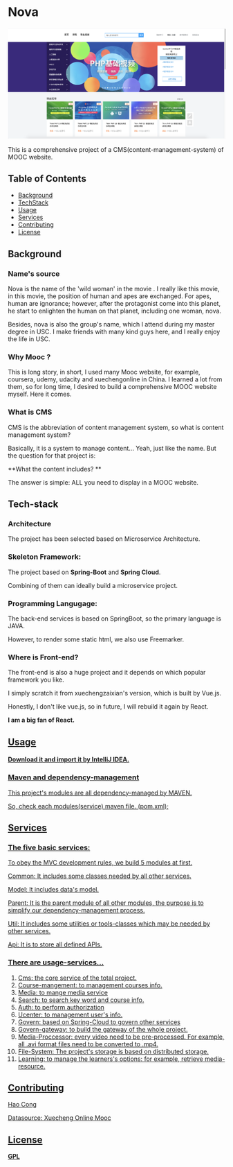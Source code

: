 # Nova

![dIQ0IJ.png](dIQ0IJ.png)



This is a comprehensive project of a CMS(content-management-system) of MOOC website.

## Table of Contents

- [Background](#Background)
- [TechStack](#Tech-stack)
- [Usage](#Usage)
- [Services](#service)
- [Contributing](#contributing)
- [License](#license)



## Background

### Name's source

Nova is the name of the 'wild woman' in the movie <Planet of the Apes>. I really like this movie, in this movie, the position of human and apes are exchanged. For apes, human are ignorance; however, after the protagonist come into this planet, he start to enlighten the human on that planet, including one woman, nova.



Besides, nova is also the group's name, which I attend during my master degree in USC. I make friends with many kind guys here, and I really enjoy the life in USC.



### Why Mooc ?

This is long story, in short, I used many Mooc website, for example, coursera, udemy, udacity and xuechengonline in China. I learned a lot from them, so for long time, I desired to build a comprehensive MOOC website myself. Here it comes.



### What is CMS

CMS is the abbreviation of content management system, so what is content management system? 

Basically, it is a system to manage content... Yeah, just like the name. But the question for that project is: 

**What the content includes? **

The answer is simple: ALL you need to display in a MOOC website.





## Tech-stack

### Architecture

The project has been selected based on Microservice Architecture.



### Skeleton Framework:

The project based on **Spring-Boot** and **Spring Cloud**. 

Combining of them can ideally build a microservice project.



### Programming Langugage:



The back-end services is based on SpringBoot, so the primary language is JAVA.

However, to render some static html, we also use Freemarker.



### Where is Front-end?

The front-end is also a huge project and it depends on which popular framework you like.

I simply scratch it from xuechengzaixian's version, which is built by Vue.js.



Honestly, I don't like vue.js, so in future, I will rebuild it again by React.

**I am a big fan of React.**





## <a href='#Usage'> Usage

#### Download it and import it by IntelliJ IDEA.

### 

### Maven and dependency-management

This project's modules are all dependency-managed by MAVEN.

So, check each modules(service) maven file. (pom.xml);



## Services

### The five basic services:

To obey the MVC development rules, we build 5 modules at first.

Common: It includes some classes needed by all other services.

Model: It includes data's model.

Parent: It is the parent module of all other modules, the purpose is to simplify our dependency-management process.

Util: It includes some utilities or tools-classes which may be needed by other services.

Api: It is to store all defined APIs. 



### There are usage-services...

1.  Cms: the core service of the total project.
2.  Course-mangement: to management courses info.
3.  Media: to mange media service
4.  Search: to search key word and course info.
5.  Auth: to perform authorization
6.  Ucenter: to management user's info.
7.  Govern: based on Spring-Cloud to govern other services
8.  Govern-gateway: to build the gateway of the whole project.
9.  Media-Proccessor: every video need to be pre-processed. For example, all .avi format files need to be converted to .mp4.
10.  File-System: The project's storage is based on distributed storage.
11.  Learning: to manage the learners's options: for example, retrieve media-resource.



## Contributing

Hao Cong

Datasource: Xuecheng Online Mooc 



## License

**GPL**

